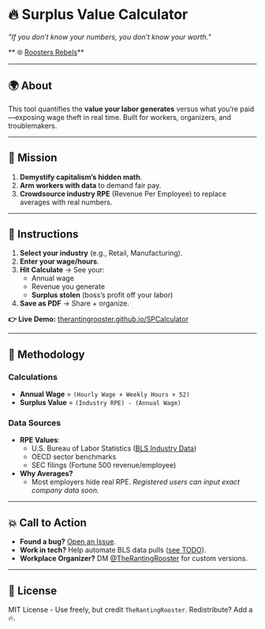 # 🔥 Surplus Value Calculator  
*"If you don’t know your numbers, you don’t know your worth."*  

** 🌐 [Roosters Rebels](https://roostersrebels.com)**  

---

## **🌍 About**  
This tool quantifies the **value your labor generates** versus what you’re paid—exposing wage theft in real time. Built for workers, organizers, and troublemakers.  

---

## **🎯 Mission**  
1. **Demystify capitalism’s hidden math**.  
2. **Arm workers with data** to demand fair pay.  
3. **Crowdsource industry RPE** (Revenue Per Employee) to replace averages with real numbers.  

---

## **🚀 Instructions**  
1. **Select your industry** (e.g., Retail, Manufacturing).  
2. **Enter your wage/hours**.  
3. **Hit Calculate** → See your:  
   - Annual wage  
   - Revenue you generate  
   - **Surplus stolen** (boss’s profit off your labor)  
4. **Save as PDF** → Share + organize.  

**👉 Live Demo:** [therantingrooster.github.io/SPCalculator](https://therantingrooster.github.io/SPCalculator)  

---

## **🔬 Methodology**  
### **Calculations**  
- **Annual Wage** = `(Hourly Wage × Weekly Hours × 52)`  
- **Surplus Value** = `(Industry RPE) - (Annual Wage)`  

### **Data Sources**  
- **RPE Values**:  
  - U.S. Bureau of Labor Statistics ([BLS Industry Data](https://www.bls.gov/productivity/))  
  - OECD sector benchmarks  
  - SEC filings (Fortune 500 revenue/employee)  
- **Why Averages?**  
  - Most employers hide real RPE. *Registered users can input exact company data soon.*  

---

## **💥 Call to Action**  
- **Found a bug?** [Open an Issue](https://github.com/therantingrooster/SPCalculator/issues).  
- **Work in tech?** Help automate BLS data pulls ([see TODO](https://github.com/therantingrooster/SPCalculator/issues/1)).  
- **Workplace Organizer?** DM [@TheRantingRooster](https://youtube.com/therantingrooster) for custom versions.  

---

## **📜 License**  
MIT License - Use freely, but credit `TheRantingRooster`. Redistribute? Add a 🔥.  
